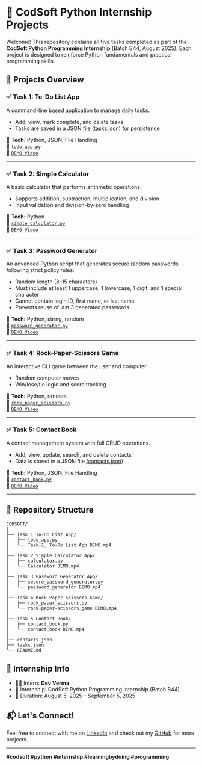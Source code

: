 # 🐍 CodSoft Python Internship Projects

Welcome! This repository contains all five tasks completed as part of the **CodSoft Python Programming Internship** (Batch B44, August 2025). Each project is designed to reinforce Python fundamentals and practical programming skills.

## 🔗 Projects Overview

### ✅ Task 1: To-Do List App
A command-line based application to manage daily tasks.
- Add, view, mark complete, and delete tasks
- Tasks are saved in a JSON file [(tasks.json)](https://github.com/vermadev1311/CodSoft/blob/main/tasks.json) for persistence

🔧 **Tech:** Python, JSON, File Handling  
📂 [`todo_app.py`](https://github.com/vermadev1311/CodSoft/blob/main/Task%201%20To-Do%20List%20App/todo_app.py)  
🎥 [`DEMO Video`](https://github.com/vermadev1311/CodSoft/blob/main/Task%201%20To-Do%20List%20App/Task-1_%20To-Do%20List%20App%20DEMO.mp4)

---

### ✅ Task 2: Simple Calculator
A basic calculator that performs arithmetic operations.
- Supports addition, subtraction, multiplication, and division
- Input validation and division-by-zero handling

🔧 **Tech:** Python  
📂 [`simple_calculator.py`](https://github.com/vermadev1311/CodSoft/blob/main/Task%202%20Simple%20Calculator%20App/simple_calculator.py)  
🎥 [`DEMO Video`](https://github.com/vermadev1311/CodSoft/blob/main/Task%202%20Simple%20Calculator%20App/Calculator%20DEMO.mp4)

---

### ✅ Task 3: Password Generator
An advanced Python script that generates secure random passwords following strict policy rules:
- Random length (8–15 characters)
- Must include at least 1 uppercase, 1 lowercase, 1 digit, and 1 special character
- Cannot contain login ID, first name, or last name
- Prevents reuse of last 3 generated passwords

🔧 **Tech:** Python, string, random  
📂 [`password_generator.py`](https://github.com/vermadev1311/CodSoft/blob/main/Task%203%20Password%20Generator%20App/password_generator.py)  
🎥 [`DEMO Video`](https://github.com/vermadev1311/CodSoft/blob/main/Task%203%20Password%20Generator%20App/password_generator%20DEMO.mp4)

---

### ✅ Task 4: Rock-Paper-Scissors Game
An interactive CLI game between the user and computer.
- Random computer moves
- Win/lose/tie logic and score tracking

🔧 **Tech:** Python, random  
📂 [`rock_paper_scissors.py`](https://github.com/vermadev1311/CodSoft/blob/main/Task%204%20Rock-Paper-Scissors%20Game/rock-paper-scissors_game.py)  
🎥 [`DEMO Video`](https://github.com/vermadev1311/CodSoft/blob/main/Task%204%20Rock-Paper-Scissors%20Game/rock-paper-scissors_game%20DEMO.mp4)

---

### ✅ Task 5: Contact Book
A contact management system with full CRUD operations.
- Add, view, update, search, and delete contacts
- Data is stored in a JSON file [(contacts.json)](https://github.com/vermadev1311/CodSoft/blob/main/contacts.json)

🔧 **Tech:** Python, JSON, File Handling  
📂 [`contact_book.py`](https://github.com/vermadev1311/CodSoft/blob/main/Task%205%20Contact%20Book/contact_book.py)  
🎥 [`DEMO Video`](https://github.com/vermadev1311/CodSoft/blob/main/Task%205%20Contact%20Book/contact_book%20DEMO.mp4)

---

## 📁 Repository Structure
```
CODSOFT/
│
├── Task 1 To-Do List App/
│   ├── todo_app.py
│   └── Task-1_ To-Do List App DEMO.mp4
│
├── Task 2 Simple Calculator App/
│   ├── calculator.py
│   └── Calculator DEMO.mp4
│
├── Task 3 Password Generator App/
│   ├── secure_password_generator.py
│   └── password_generator DEMO.mp4
│
├── Task 4 Rock-Paper-Scissors Game/
│   ├── rock_paper_scissors.py
│   └── rock-paper-scissors_game DEMO.mp4
│
├── Task 5 Contact Book/
│   ├── contact_book.py
│   └── contact_book DEMO.mp4
│
├── contacts.json
├── tasks.json
└── README.md

```

## 📌 Internship Info
- 👨‍💻 Intern: **Dev Verma**
- 💼 Internship: CodSoft Python Programming Internship (Batch B44)
- 📅 Duration: August 5, 2025 – September 5, 2025

## 📬 Let's Connect!
Feel free to connect with me on [LinkedIn](https://www.linkedin.com/in/vermadev13/) and check out my [GitHub](https://github.com/vermadev1311) for more projects.

---

**#codsoft #python #internship #learningbydoing #programming**
